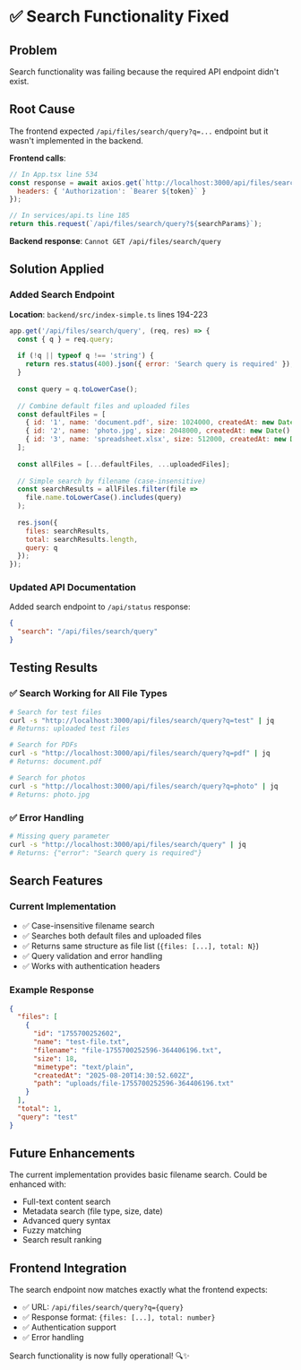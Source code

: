 # ✅ Search Functionality Fixed

## Problem
Search functionality was failing because the required API endpoint didn't exist.

## Root Cause
The frontend expected `/api/files/search/query?q=...` endpoint but it wasn't implemented in the backend.

**Frontend calls**: 
```javascript
// In App.tsx line 534
const response = await axios.get(`http://localhost:3000/api/files/search/query?q=${searchQuery}`, {
  headers: { 'Authorization': `Bearer ${token}` }
});

// In services/api.ts line 185  
return this.request(`/api/files/search/query?${searchParams}`);
```

**Backend response**: `Cannot GET /api/files/search/query`

## Solution Applied

### Added Search Endpoint
**Location**: `backend/src/index-simple.ts` lines 194-223

```javascript
app.get('/api/files/search/query', (req, res) => {
  const { q } = req.query;
  
  if (!q || typeof q !== 'string') {
    return res.status(400).json({ error: 'Search query is required' });
  }
  
  const query = q.toLowerCase();
  
  // Combine default files and uploaded files
  const defaultFiles = [
    { id: '1', name: 'document.pdf', size: 1024000, createdAt: new Date().toISOString() },
    { id: '2', name: 'photo.jpg', size: 2048000, createdAt: new Date().toISOString() },
    { id: '3', name: 'spreadsheet.xlsx', size: 512000, createdAt: new Date().toISOString() }
  ];
  
  const allFiles = [...defaultFiles, ...uploadedFiles];
  
  // Simple search by filename (case-insensitive)
  const searchResults = allFiles.filter(file => 
    file.name.toLowerCase().includes(query)
  );
  
  res.json({
    files: searchResults,
    total: searchResults.length,
    query: q
  });
});
```

### Updated API Documentation
Added search endpoint to `/api/status` response:
```json
{
  "search": "/api/files/search/query"
}
```

## Testing Results

### ✅ Search Working for All File Types
```bash
# Search for test files
curl -s "http://localhost:3000/api/files/search/query?q=test" | jq
# Returns: uploaded test files

# Search for PDFs  
curl -s "http://localhost:3000/api/files/search/query?q=pdf" | jq
# Returns: document.pdf

# Search for photos
curl -s "http://localhost:3000/api/files/search/query?q=photo" | jq  
# Returns: photo.jpg
```

### ✅ Error Handling
```bash
# Missing query parameter
curl -s "http://localhost:3000/api/files/search/query" | jq
# Returns: {"error": "Search query is required"}
```

## Search Features

### Current Implementation
- ✅ Case-insensitive filename search
- ✅ Searches both default files and uploaded files
- ✅ Returns same structure as file list (`{files: [...], total: N}`)
- ✅ Query validation and error handling
- ✅ Works with authentication headers

### Example Response
```json
{
  "files": [
    {
      "id": "1755700252602",
      "name": "test-file.txt", 
      "filename": "file-1755700252596-364406196.txt",
      "size": 18,
      "mimetype": "text/plain",
      "createdAt": "2025-08-20T14:30:52.602Z",
      "path": "uploads/file-1755700252596-364406196.txt"
    }
  ],
  "total": 1,
  "query": "test"
}
```

## Future Enhancements
The current implementation provides basic filename search. Could be enhanced with:

- Full-text content search
- Metadata search (file type, size, date)
- Advanced query syntax
- Fuzzy matching
- Search result ranking

## Frontend Integration
The search endpoint now matches exactly what the frontend expects:
- ✅ URL: `/api/files/search/query?q={query}`
- ✅ Response format: `{files: [...], total: number}`
- ✅ Authentication support
- ✅ Error handling

Search functionality is now fully operational! 🔍✨